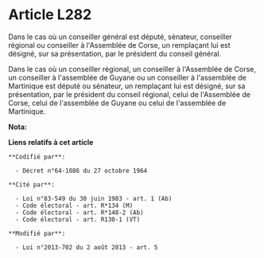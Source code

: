 # Article L282

Dans le cas où un conseiller général est député, sénateur, conseiller régional ou conseiller à l'Assemblée de Corse, un
remplaçant lui est désigné, sur sa présentation, par le président du conseil général.

Dans le cas où un conseiller régional, un conseiller à l'Assemblée de Corse, un conseiller à l'assemblée de Guyane ou un
conseiller à l'assemblée de Martinique est député ou sénateur, un remplaçant lui est désigné, sur sa présentation, par le
président du conseil régional, celui de l'Assemblée de Corse, celui de l'assemblée de Guyane ou celui de l'assemblée de
Martinique.

**Nota:**



**Liens relatifs à cet article**

	**Codifié par**:

	  - Décret n°64-1086 du 27 octobre 1964

	**Cité par**:

	  - Loi n°83-549 du 30 juin 1983 - art. 1 (Ab)
	  - Code électoral - art. R*134 (M)
	  - Code électoral - art. R*148-2 (Ab)
	  - Code électoral - art. R130-1 (VT)

	**Modifié par**:

	  - Loi n°2013-702 du 2 août 2013 - art. 5
